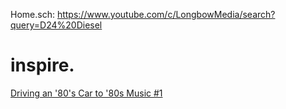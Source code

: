 Home.sch: https://www.youtube.com/c/LongbowMedia/search?query=D24%20Diesel

# inspire.
[Driving an '80's Car to '80s Music #1](https://youtu.be/ZWwpOdeaSk8)
